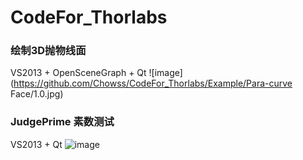 # CodeFor_Thorlabs
### 绘制3D抛物线面
VS2013 + OpenSceneGraph + Qt
![image](https://github.com/Chowss/CodeFor_Thorlabs/Example/Para-curve Face/1.0.jpg)

### JudgePrime 素数测试
VS2013 + Qt
![image](https://github.com/Chowss/CodeFor_Thorlabs/Example/JudgePrime/4.jpg)
